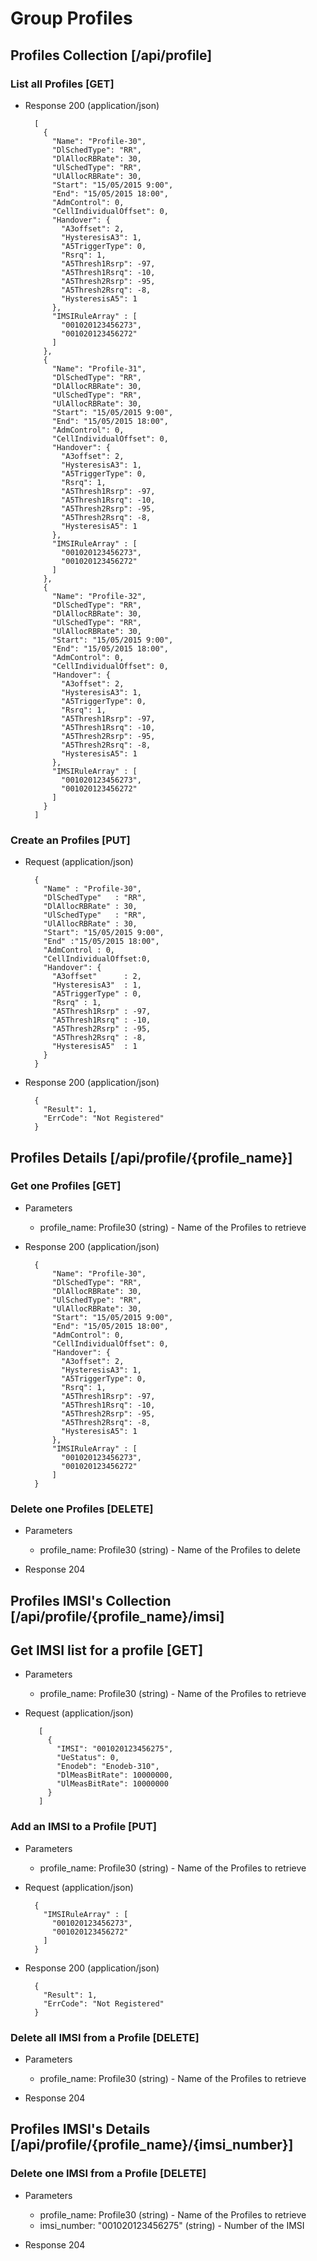# Group Profiles

## Profiles Collection [/api/profile]

### List all Profiles [GET]

+ Response 200 (application/json)
      
        [
          {
            "Name": "Profile-30",
            "DlSchedType": "RR",
            "DlAllocRBRate": 30,
            "UlSchedType": "RR",
            "UlAllocRBRate": 30,
            "Start": "15/05/2015 9:00",
            "End": "15/05/2015 18:00",
            "AdmControl": 0,
            "CellIndividualOffset": 0, 
            "Handover": {
              "A3offset": 2,
              "HysteresisA3": 1,
              "A5TriggerType": 0,
              "Rsrq": 1,
              "A5Thresh1Rsrp": -97,
              "A5Thresh1Rsrq": -10,
              "A5Thresh2Rsrp": -95,
              "A5Thresh2Rsrq": -8,
              "HysteresisA5": 1
            },
            "IMSIRuleArray" : [
              "001020123456273",
              "001020123456272" 
            ]
          },
          {
            "Name": "Profile-31",
            "DlSchedType": "RR",
            "DlAllocRBRate": 30,
            "UlSchedType": "RR",
            "UlAllocRBRate": 30,
            "Start": "15/05/2015 9:00",
            "End": "15/05/2015 18:00",
            "AdmControl": 0,
            "CellIndividualOffset": 0, 
            "Handover": {
              "A3offset": 2,
              "HysteresisA3": 1,
              "A5TriggerType": 0,
              "Rsrq": 1,
              "A5Thresh1Rsrp": -97,
              "A5Thresh1Rsrq": -10,
              "A5Thresh2Rsrp": -95,
              "A5Thresh2Rsrq": -8,
              "HysteresisA5": 1
            },
            "IMSIRuleArray" : [
              "001020123456273",
              "001020123456272" 
            ]
          },
          {
            "Name": "Profile-32",
            "DlSchedType": "RR",
            "DlAllocRBRate": 30,
            "UlSchedType": "RR",
            "UlAllocRBRate": 30,
            "Start": "15/05/2015 9:00",
            "End": "15/05/2015 18:00",
            "AdmControl": 0,
            "CellIndividualOffset": 0, 
            "Handover": {
              "A3offset": 2,
              "HysteresisA3": 1,
              "A5TriggerType": 0,
              "Rsrq": 1,
              "A5Thresh1Rsrp": -97,
              "A5Thresh1Rsrq": -10,
              "A5Thresh2Rsrp": -95,
              "A5Thresh2Rsrq": -8,
              "HysteresisA5": 1
            },
            "IMSIRuleArray" : [
              "001020123456273",
              "001020123456272" 
            ]
          }
        ]

### Create an Profiles [PUT]

+ Request (application/json)

        {
          "Name" : "Profile-30",
          "DlSchedType"   : "RR",
          "DlAllocRBRate" : 30,
          "UlSchedType"   : "RR",
          "UlAllocRBRate" : 30,
          "Start": "15/05/2015 9:00",
          "End" :"15/05/2015 18:00",
          "AdmControl : 0,
          "CellIndividualOffset:0, 
          "Handover": {
            "A3offset"      : 2,
            "HysteresisA3"  : 1,
            "A5TriggerType" : 0,
            "Rsrq" : 1,
            "A5Thresh1Rsrp" : -97,
            "A5Thresh1Rsrq" : -10,
            "A5Thresh2Rsrp" : -95,
            "A5Thresh2Rsrq" : -8,
            "HysteresisA5"  : 1
          }
        }



+ Response 200 (application/json)

        {    
          "Result": 1,
          "ErrCode": "Not Registered"
        }

## Profiles Details [/api/profile/{profile_name}]

### Get one Profiles [GET]

+ Parameters
    + profile_name: Profile30 (string) - Name of the Profiles to retrieve

+ Response 200 (application/json)

        {
            "Name": "Profile-30",
            "DlSchedType": "RR",
            "DlAllocRBRate": 30,
            "UlSchedType": "RR",
            "UlAllocRBRate": 30,
            "Start": "15/05/2015 9:00",
            "End": "15/05/2015 18:00",
            "AdmControl": 0,
            "CellIndividualOffset": 0, 
            "Handover": {
              "A3offset": 2,
              "HysteresisA3": 1,
              "A5TriggerType": 0,
              "Rsrq": 1,
              "A5Thresh1Rsrp": -97,
              "A5Thresh1Rsrq": -10,
              "A5Thresh2Rsrp": -95,
              "A5Thresh2Rsrq": -8,
              "HysteresisA5": 1
            },
            "IMSIRuleArray" : [
              "001020123456273",
              "001020123456272" 
            ]
        }

### Delete one Profiles [DELETE]

+ Parameters
    + profile_name: Profile30 (string) - Name of the Profiles to delete

+ Response 204

## Profiles IMSI's Collection [/api/profile/{profile_name}/imsi]

## Get IMSI list for a profile [GET]

+ Parameters
    + profile_name: Profile30 (string) - Name of the Profiles to retrieve

+ Request (application/json)
    
         [
           {
             "IMSI": "001020123456275",
             "UeStatus": 0,
             "Enodeb": "Enodeb-310",
             "DlMeasBitRate": 10000000,
             "UlMeasBitRate": 10000000
           }
         ]

### Add an IMSI to a Profile [PUT]

+ Parameters
    + profile_name: Profile30 (string) - Name of the Profiles to retrieve

+ Request (application/json)

        {
          "IMSIRuleArray" : [
            "001020123456273",
            "001020123456272"
          ]
        }
+ Response 200 (application/json)

        {    
          "Result": 1,
          "ErrCode": "Not Registered"
        }

### Delete all IMSI from a Profile [DELETE]

+ Parameters
    + profile_name: Profile30 (string) - Name of the Profiles to retrieve

+ Response 204

## Profiles IMSI's Details [/api/profile/{profile_name}/{imsi_number}]

### Delete one IMSI from a Profile [DELETE]

+ Parameters
    + profile_name: Profile30 (string) - Name of the Profiles to retrieve
    + imsi_number: "001020123456275" (string) - Number of the IMSI

+ Response 204
